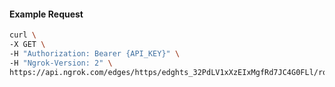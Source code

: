 <!-- Code generated for API Clients. DO NOT EDIT. -->

#### Example Request

```bash
curl \
-X GET \
-H "Authorization: Bearer {API_KEY}" \
-H "Ngrok-Version: 2" \
https://api.ngrok.com/edges/https/edghts_32PdLV1xXzEIxMgfRd7JC4G0FLl/routes/edghtsrt_32PdLZJRy6B5CLFIGrqAMTJgroS/request_headers
```
